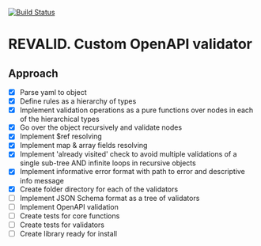 [![Build Status](https://travis-ci.org/knidarkness/revalid.svg?branch=master)](https://travis-ci.org/knidarkness/revalid)

# REVALID. Custom OpenAPI validator

## Approach

- [x] Parse yaml to object
- [x] Define rules as a hierarchy of types
- [x] Implement validation operations as a pure functions over nodes in each of the hierarchical  types
- [x] Go over the object recursively and validate nodes
- [x] Implement $ref resolving
- [x] Implement map & array fields resolving
- [x] Implement 'already visited' check to avoid multiple validations of a single sub-tree AND infinite loops in recursive objects
- [x] Implement informative error format with path to error and descriptive info message
- [x] Create folder directory for each of the validators
- [ ] Implement JSON Schema format as a tree of validators
- [ ] Implement OpenAPI validation
- [ ] Create tests for core functions 
- [ ] Create tests for validators
- [ ] Create library ready for install
